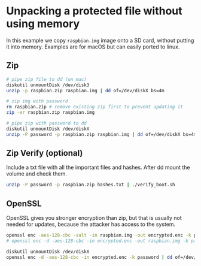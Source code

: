 # Unpacking a protected file without using memory

In this example we copy `raspbian.img` image onto a SD card, without putting it into memory. Examples are for macOS but can easily ported to linux.

## Zip
```bash
# pipe zip file to dd (on mac)
diskutil unmountDisk /dev/disk3
unzip -p raspbian.zip raspbian.img | dd of=/dev/diskX bs=4m

# zip img with password
rm raspbian.zip # remove existing zip first to prevent updating it
zip -er raspbian.zip raspbian.img

# pipe zip with password to dd
diskutil unmountDisk /dev/diskX
unzip -P password -p raspbian.zip raspbian.img | dd of=/dev/diskX bs=4m
```

## Zip Verify (optional)
Include a txt file with all the important files and hashes. After dd mount the volume and check them.
```bash
unzip -P password -p raspbian.zip hashes.txt | ./verify_boot.sh
```

## OpenSSL
OpenSSL gives you stronger encryption than zip, but that is usually not needed for updates, because the attacker has access to the system.
```bash
openssl enc -aes-128-cbc -salt -in raspbian.img -out encrypted.enc -k password
# openssl enc -d -aes-128-cbc -in encrypted.enc -out raspbian.img -k password

diskutil unmountDisk /dev/diskX
openssl enc -d -aes-128-cbc -in encrypted.enc -k password | dd of=/dev/diskX bs=4m
```

